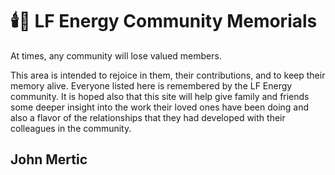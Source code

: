 # 🕯️💐 LF Energy Community Memorials

At times, any community will lose valued members.

This area is intended to rejoice in them, their contributions, and to keep their memory alive. Everyone listed here is remembered by the LF Energy community. It is hoped also that this site will help give family and friends some deeper insight into the work their loved ones have been doing and also a flavor of the relationships that they had developed with their colleagues in the community.

## John Mertic

